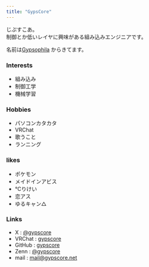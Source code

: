 ```yaml
---
title: "GypsCore"
---
```

じぷすこあ。<br>
制御とか低いレイヤに興味がある組み込みエンジニアです。<br>

名前は[Gypsophila](https://en.wikipedia.org/wiki/Gypsophila) からきてます。<br>

### Interests
- 組み込み
- 制御工学
- 機械学習

### Hobbies
- パソコンカタカタ
- VRChat
- 歌うこと
- ランニング

### likes
- ポケモン
- メイドインアビス
- ℃りけい
- 恋アス
- ゆるキャン△

### Links
- X : [@gypscore](https://twitter.com/gypscore)
- VRChat : [gypscore](https://vrchat.com/home/user/usr_0a5b0eed-6ee8-4003-9453-1071ae4d8656)
- GitHub : [gypscore](https://github.com/gypscore)
- Zenn : [@gypscore](https://zenn.dev/gypscore) 
- mail : mail@gypscore.net

